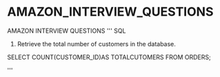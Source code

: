 # AMAZON_INTERVIEW_QUESTIONS
AMAZON INTERVIEW QUESTIONS 
''' SQL
1. Retrieve the total number of customers in the database.

SELECT 
		COUNT(CUSTOMER_ID)AS TOTALCUTOMERS
FROM ORDERS;



'''
